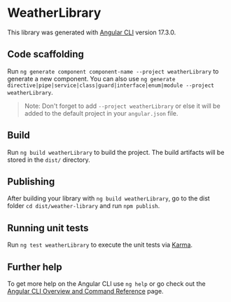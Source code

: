 # WeatherLibrary

This library was generated with [Angular CLI](https://github.com/angular/angular-cli) version 17.3.0.

## Code scaffolding

Run `ng generate component component-name --project weatherLibrary` to generate a new component. You can also use `ng generate directive|pipe|service|class|guard|interface|enum|module --project weatherLibrary`.
> Note: Don't forget to add `--project weatherLibrary` or else it will be added to the default project in your `angular.json` file. 

## Build

Run `ng build weatherLibrary` to build the project. The build artifacts will be stored in the `dist/` directory.

## Publishing

After building your library with `ng build weatherLibrary`, go to the dist folder `cd dist/weather-library` and run `npm publish`.

## Running unit tests

Run `ng test weatherLibrary` to execute the unit tests via [Karma](https://karma-runner.github.io).

## Further help

To get more help on the Angular CLI use `ng help` or go check out the [Angular CLI Overview and Command Reference](https://angular.io/cli) page.
